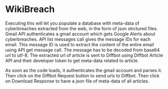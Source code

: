 # WikiBreach

Executing this will let you populate a database with meta-data of cyberbreaches extracted from the web, in the form of json strctured files.
Gmail API authenticates a gmail account which gets Google Alerts about cyberbreaches. 
API list messages call gives the message IDs for each email. This message ID is used to extract the content of the entire email using API 
get message call. 
The message has to be decoded from base64 url to utf-8.
The extracted url of article is sent to Diffbot using Diffbot Article API and their developer token to get meta-data related to article. 

As soon as the code loads, it authenticates the gmail account and parses it. Then click on the Diffbot Request button to send urls to 
Diffbot. Then click on Download Response to have a json file of meta-data of all articles. 
